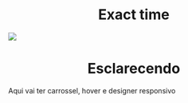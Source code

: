 # <div align="center">Exact time</div>

![](https://github.com/nabucoanalista/portfolio-sites/blob/main/site_e_comerce_relogio/vid.gif)

# <div align="center">Esclarecendo</div>

<p>Aqui vai ter carrossel, hover e designer responsivo</p>
